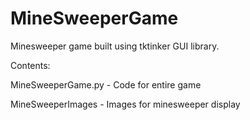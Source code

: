 # MineSweeperGame
Minesweeper game built using tktinker GUI library.


Contents:

MineSweeperGame.py - Code for entire game

MineSweeperImages - Images for minesweeper display
